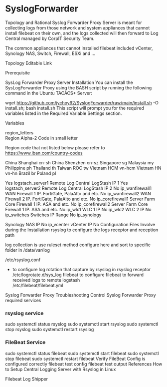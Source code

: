 # SyslogForwarder
Topology and Rational
Syslog Forwarder Proxy Server is meant for collecting logs from those network and system appliances that cannot install filebeat on their own, and the logs collected will then forward to Log Central managed by CorpIT Security Team.

The common appliances that cannot installed filebeat included vCenter, Synology NAS, Switch, Firewall, ESXi and ...



Topology Editable Link

Prerequisite


SysLog Forwarder Proxy Server Installation
You can install the SysLogForwarder Proxy using the BASH script by running the following command in the Ubuntu TACACS+ Server:

wget https://github.com/jychoy92/SyslogForwarder/raw/main/install.sh -O install.sh; bash install.sh
This script will prompt you for the required variables listed in the Required Variable Settings section.

Variables


region_letters	
Region Alpha-2 Code in small letter

Region code that not listed below please refer to https://www.iban.com/country-codes

China Shanghai	cn-sh
China Shenzhen	cn-sz
Singapore	sg
Malaysia	my
Philippine	ph
Thailand	th
Taiwan ROC	tw
Vietnam HCM	vn-hcm
Vietnam HN	vn-hn
Brazil	br
Poland	pl

Yes
logstach_server1	Remote Log Central LogStash IP 1	Yes
logstach_server2	Remote Log Central LogStash IP 2	No
ip_wanfirewall1	WAN Firewall 1 IP. FortiGate, PalaAlto and etc.	No
ip_wanfirewall2	WAN Firewall 2 IP. FortiGate, PalaAlto and etc.	No
ip_corefirewall1	Server Farm Core Firewall 1 IP. ASA and etc.	No
ip_corefirewall2	Server Farm Core Firewall 1 IP. ASA and etc.	No
ip_wlc1	WLC 1 IP	No
ip_wlc2	WLC 2 IP	No
ip_switches	Switches IP Range	No
ip_synology

Synology NAS IP	No
ip_vcenter	vCenter IP	No
Configuration Files Involve during the Installation
rsyslog	
to configure the logs receptor and reception path

log collection is use ruleset method configure here and sort to specific folder  in /data/var/log

/etc/rsyslog.conf
-	to configure log rotation that capture by rsyslog in rsyslog receptor	/etc/logrotate.d/sys_log
filebeat	to configure filebeat to forward received logs to remote logstash	
/etc/filebeat/filebeat.yml

Syslog Forwarder Proxy Troubleshooting
Control Syslog Forwarder Proxy required services
### rsyslog service
sudo systemctl status rsyslog
sudo systemctl start rsyslog
sudo systemctl stop rsyslog
sudo systemctl restart rsyslog
 
### FileBeat Service
sudo systemctl status filebeat
sudo systemctl start filebeat
sudo systemctl stop filebeat
sudo systemctl restart filebeat
Verify FileBeat Config is configured correctly
filebeat test config
filebeat test output
References
How to Setup Central Logging Server with Rsyslog in Linux

Filebeat Log Shipper

